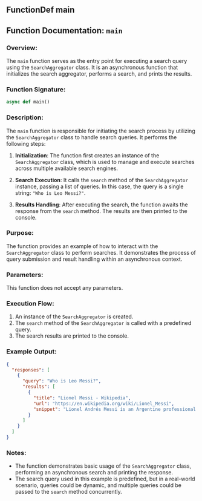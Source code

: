 ## FunctionDef main
## Function Documentation: `main`

### Overview:
The `main` function serves as the entry point for executing a search query using the `SearchAggregator` class. It is an asynchronous function that initializes the search aggregator, performs a search, and prints the results.

### Function Signature:
```python
async def main()
```

### Description:
The `main` function is responsible for initiating the search process by utilizing the `SearchAggregator` class to handle search queries. It performs the following steps:

1. **Initialization**: The function first creates an instance of the `SearchAggregator` class, which is used to manage and execute searches across multiple available search engines.

2. **Search Execution**: It calls the `search` method of the `SearchAggregator` instance, passing a list of queries. In this case, the query is a single string: `"Who is Leo Messi?"`.

3. **Results Handling**: After executing the search, the function awaits the response from the `search` method. The results are then printed to the console.

### Purpose:
The function provides an example of how to interact with the `SearchAggregator` class to perform searches. It demonstrates the process of query submission and result handling within an asynchronous context.

### Parameters:
This function does not accept any parameters.

### Execution Flow:
1. An instance of the `SearchAggregator` is created.
2. The `search` method of the `SearchAggregator` is called with a predefined query.
3. The search results are printed to the console.

### Example Output:
```json
{
  "responses": [
    {
      "query": "Who is Leo Messi?",
      "results": [
        {
          "title": "Lionel Messi - Wikipedia",
          "url": "https://en.wikipedia.org/wiki/Lionel_Messi",
          "snippet": "Lionel Andrés Messi is an Argentine professional footballer widely regarded as one of the greatest players of all time."
        }
      ]
    }
  ]
}
```

### Notes:
- The function demonstrates basic usage of the `SearchAggregator` class, performing an asynchronous search and printing the response.
- The search query used in this example is predefined, but in a real-world scenario, queries could be dynamic, and multiple queries could be passed to the `search` method concurrently.

